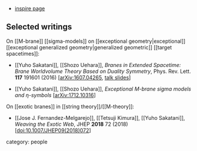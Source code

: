 
* [inspire page](https://inspirehep.net/authors/1077874)

## Selected writings

On [[M-brane]] [[sigma-models]] on [[exceptional geometry|exceptional]] [[exceptional generalized geometry|generalized geometric]] [[target spacetimes]]:

* [[Yuho Sakatani]], [[Shozo Uehara]], _Branes in Extended Spacetime: Brane Worldvolume Theory Based on Duality Symmetry_, Phys. Rev. Lett. **117** 191601 (2016) &lbrack;[arXiv:1607.04265](https://arxiv.org/abs/1607.04265), [talk slides](http://www2.yukawa.kyoto-u.ac.jp/~qft.web/2016/slides/sakatani.pdf)&rbrack;

* [[Yuho Sakatani]], [[Shozo Uehara]], _Exceptional M-brane sigma models and $\eta$-symbols_ &lbrack;[arXiv:1712.10316](https://arxiv.org/abs/1712.10316)&rbrack;


On [[exotic branes]] in [[string theory]]/[[M-theory]]:

* [[Jose J. Fernandez-Melgarejo]], [[Tetsuji Kimura]], [[Yuho Sakatani]], *Weaving the Exotic Web*, JHEP **2018** 72 (2018) &lbrack;<a href="https://doi.org/10.1007/JHEP09(2018)072">doi:10.1007/JHEP09(2018)072</a>&rbrack;


category: people